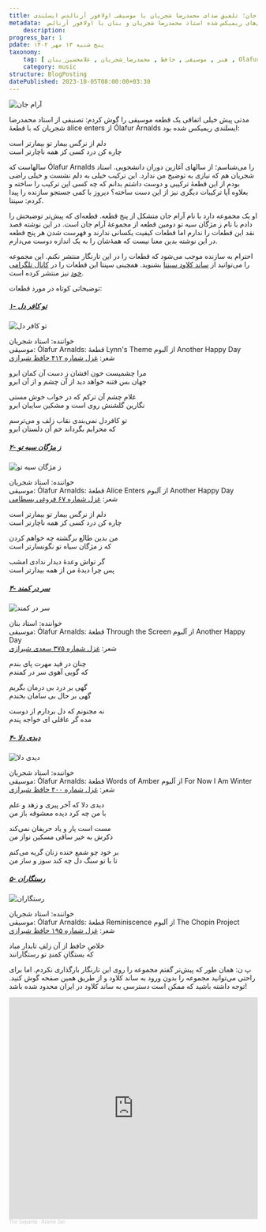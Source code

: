 ```yaml
---
title: آرام جان؛ تلفیق صدای محمدرضا شجریان با موسیقی اولافور آرنالدس ایسلندی 
metadata:  آلبوم آرام جان موسیقی‌های ریمیکس شده استاد محمدرضا شجریان و بنان با اولافور آرنالس Olafur Arnalds
    description: 
progress_bar: 1
pdate: پنج شنبه ۱۳ مهر ۱۴۰۲    
taxonomy:
    tag: [ هنر , موسیقی , حافظ , محمدرضا_شجریان , غلامحسین_بنان , Olafur_Arnalds ]
    category: music
structure: BlogPosting
datePublished: 2023-10-05T08:00:00+03:30
---
```

![آرام جان](arame_jaan.webp?classes=center&loading=lazy)

مدتی پیش خیلی اتفاقی یک قطعه موسیقی را گوش کردم: تصنیفی از استاد محمدرضا شجریان که با قطعهٔ alice enters از Ólafur Arnalds ایسلندی ریمیکس شده بود:

دلم از نرگس بیمار تو بیمارتر است  
چاره کن درد کسی کز همه ناچارتر است

سالهاست که Ólafur Arnalds را می‌شناسم؛ از سالهای آغازین دوران دانشجویی. استاد شجریان هم که نیازی به توضیح من ندارد. این ترکیب خیلی به دلم نشست و خیلی راضی بودم از این قطعهٔ ترکیبی و دوست داشتم بدانم که چه کسی این ترکیب را ساخته و بعلاوه آیا ترکیبات دیگری نیز از این دست ساخته؟ دیروز با کمی جستجو سازنده را پیدا کردم: سپنتا.

او یک مجموعه دارد با نام آرام جان متشکل از پنج قطعه. قطعه‌ای که پیش‌تر توضیحش را دادم با نام ز مژگان سیه تو دومین قطعه از مجموعهٔ آرام جان است. در این نوشته قصد نقد این قطعات را ندارم اما  قطعات کیفیت‌ یکسانی ندارند و فهرست شدن هر پنج قطعه در این نوشته بدین معنا نیست که همهٔ‌شان را به یک ‌اندازه دوست می‌دارم. 

احترام به سازنده موجب می‌شود که قطعات را در این تارنگار منتشر نکنم. این مجموعه را می‌توانید از 
[ساند کلاود سپنتا](https://soundcloud.com/thesepanta/sets/mashup)
بشنوید. همچینی سپنتا این قطعات را در 
[کانال تلگرامی خود](https://t.me/tsepanta)
نیز منتشر کرده است.

توضیحاتی کوتاه در مورد قطعات:

##### [۱- تو کافر دل](https://soundcloud.com/thesepanta/to-kafardel)

![تو کافر دل](1.jpg?classes=center&loading=lazy)

خواننده: استاد شجریان  
موسیقی: Ólafur Arnalds: قطعهٔ Lynn's Theme از آلبوم  Another Happy Day   
شعر:
[غزل شماره ۴۱۲ حافظ شیرازی](https://ganjoor.net/hafez/ghazal/sh412)




مرا چشمیست خون افشان ز دست آن کمان ابرو      
جهان بس فتنه خواهد دید از آن چشم و از آن ابرو

غلام چشم آن ترکم که در خواب خوش مستی  
نگارین گلشنش روی است و مشکین سایبان ابرو

تو کافردل نمی‌بندی نقاب زلف و می‌ترسم  
که محرابم بگرداند خم آن دلستان ابرو

##### [۲- ز مژگان سیه تو](https://soundcloud.com/thesepanta/ze-mojgane-siahe-to)

![ز مژگان سیه تو](2.jpg?classes=center&loading=lazy)


خواننده: استاد شجریان  
موسیقی: Ólafur Arnalds: قطعهٔ Alice Enters از آلبوم  Another Happy Day   
شعر:
[غزل شماره ۶۷ فروغی بسطامی](https://ganjoor.net/forooghi/divan-forooghi/ghazalf/sh67)

دلم از نرگس بیمار تو بیمارتر است  
چاره کن درد کسی کز همه ناچارتر است

من بدین طالع برگشته چه خواهم کردن  
که ز مژگان سیاه تو نگونسارتر است

گر تواش وعدهٔ دیدار ندادی امشب  
پس چرا دیدهٔ من از همه بیدارتر است




##### [۳- سر در کمند](https://soundcloud.com/thesepanta/sardarkamand)

![سر در کمند](3.jpg?classes=center&loading=lazy)


خواننده: استاد بنان  
موسیقی: Ólafur Arnalds: قطعهٔ Through the Screen  از آلبوم  Another Happy Day   
شعر:
[غزل شماره ۳۷۵ سعدی شیرازی](https://ganjoor.net/saadi/divan/ghazals/sh375)


چنان در قید مهرت پای بندم  
که گویی آهوی سر در کمندم

گهی بر درد بی درمان بگریم  
گهی بر حال بی سامان بخندم

نه مجنونم که دل بردارم از دوست  
مده گر عاقلی ای خواجه پندم

##### [۴- دیدی دلا](https://soundcloud.com/thesepanta/didi-dela?)

![دیدی دلا](4.jpg?classes=center&loading=lazy)



خواننده: استاد شجریان  
موسیقی: Ólafur Arnalds: قطعهٔ Words of Amber  از آلبوم  For Now I Am Winter  
شعر:
[غزل شماره ۴۰۰ حافظ شیرازی](https://ganjoor.net/hafez/ghazal/sh400)



دیدی دلا که آخر پیری و زهد و علم  
با من چه کرد دیده معشوقه باز من

مست است یار و یاد حریفان نمی‌کند  
ذکرش به خیر ساقی مسکین نواز من

بر خود چو شمع خنده زنان گریه می‌کنم  
تا با تو سنگ دل چه کند سوز و ساز من

##### [۵- رستگاران](https://soundcloud.com/thesepanta/rastgaran?)

![رستگاران](5.jpg?classes=center&loading=lazy)



خواننده: استاد شجریان  
موسیقی: Ólafur Arnalds: قطعهٔ Reminiscence  از آلبوم  The Chopin Project   
شعر:
[غزل شماره ۱۹۵ حافظ شیرازی](https://ganjoor.net/hafez/ghazal/sh195)


خلاصِ حافظ از آن زلفِ تابدار مباد  
که بستگانِ کمندِ تو رستگارانند

پ ن: همان طور که پیش‌تر گفتم مجموعه را روی این تارنگار بارگذاری نکردم. اما برای راحتی می‌توانید مجموعه را بدون  ورود به ساند کلاود و از طریق همین صفحه گوش کنید. توجه داشته باشید که ممکن است دسترسی به ساند کلاود در ایران محدود شده باشد! 

<iframe width="100%" height="450" scrolling="no" frameborder="no" allow="autoplay" src="https://w.soundcloud.com/player/?url=https%3A//api.soundcloud.com/playlists/914600245&color=%23ff5500&auto_play=false&hide_related=false&show_comments=true&show_user=true&show_reposts=false&show_teaser=true"></iframe><div style="font-size: 10px; color: #cccccc;line-break: anywhere;word-break: normal;overflow: hidden;white-space: nowrap;text-overflow: ellipsis; font-family: Interstate,Lucida Grande,Lucida Sans Unicode,Lucida Sans,Garuda,Verdana,Tahoma,sans-serif;font-weight: 100;"><a href="https://soundcloud.com/thesepanta" title="The Sepanta" target="_blank" style="color: #cccccc; text-decoration: none;">The Sepanta</a> · <a href="https://soundcloud.com/thesepanta/sets/mashup" title="Arame Jan" target="_blank" style="color: #cccccc; text-decoration: none;">Arame Jan</a></div>
